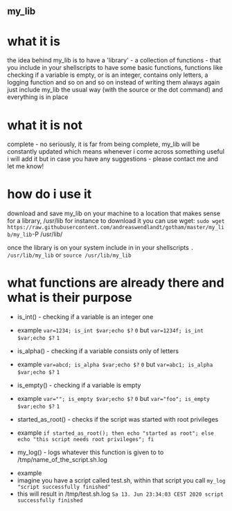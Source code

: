 ## my_lib
# what it is

the idea behind my_lib is to have a 'library' - a collection of functions - that you include in your shellscripts to have
some basic functions, functions like checking if a variable is empty, or is an integer, contains only letters, 
a logging function and so on and so on
instead of writing them always again just include my_lib the usual way (with the source or the dot command) and everything
is in place

# what it is not
complete - no seriously, it is far from being complete, my_lib will be constantly updated which means whenever i come across
something useful i will add it but in case you have any suggestions - please contact me and let me know!

# how do i use it
download and save my_lib on your machine to a location that makes sense for a library, /usr/lib for instance
to download it you can use wget:
`sudo wget https://raw.githubusercontent.com/andreaswendlandt/gotham/master/my_lib/my_lib`-P /usr/lib/

once the library is on your system include in in your shellscripts
`. /usr/lib/my_lib`
or
`source /usr/lib/my_lib`


# what functions are already there and what is their purpose
* is_int() - checking if a variable is an integer one
 - example
 `var=1234; is_int $var;echo $?`
  `0`
  but
 `var=1234f; is_int $var;echo $?`
  `1`
* is_alpha() - checking if a variable consists only of letters
 - example
 `var=abcd; is_alpha $var;echo $?`
  `0`
  but
  `var=abc1; is_alpha $var;echo $?`
   `1`
* is_empty() - checking if a variable is empty
 - example
 `var=""; is_empty $var;echo $?`
  `0`
 but
 `var="foo"; is_empty $var;echo $?`
  `1`
  * started_as_root() - checks if the script was started with root privileges
   - example
   `if started_as_root(); then echo "started as root"; else echo "this script needs root privileges"; fi`
* my_log() - logs whatever this function is given to to /tmp/name_of_the_script.sh.log
 - example 
  - imagine you have a script called test.sh, within that script you call
 `my_log "script successfully finished"`
  - this will result in /tmp/test.sh.log
 `Sa 13. Jun 23:34:03 CEST 2020 script successfully finished`
 
